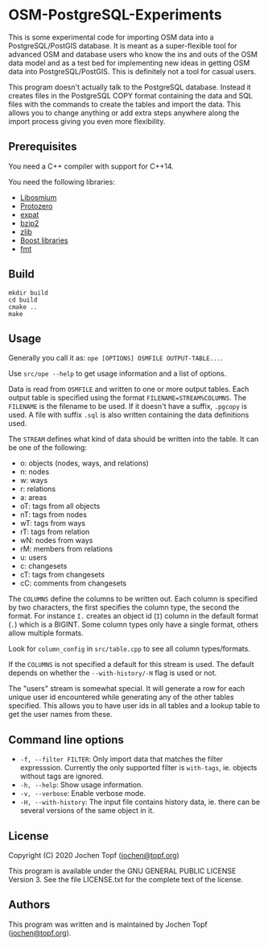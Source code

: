 
# OSM-PostgreSQL-Experiments

This is some experimental code for importing OSM data into a PostgreSQL/PostGIS
database. It is meant as a super-flexible tool for advanced OSM and database
users who know the ins and outs of the OSM data model and as a test bed for
implementing new ideas in getting OSM data into PostgreSQL/PostGIS. This is
definitely not a tool for casual users.

This program doesn't actually talk to the PostgreSQL database. Instead it
creates files in the PostgreSQL COPY format containing the data and SQL files
with the commands to create the tables and import the data. This allows you to
change anything or add extra steps anywhere along the import process giving you
even more flexibility.

## Prerequisites

You need a C++ compiler with support for C++14.

You need the following libraries:

* [Libosmium](https://osmcode.org/libosmium/)
* [Protozero](https://github.com/mapbox/protzero/)
* [expat](https://libexpat.github.io/)
* [bzip2](http://www.bzip.org/)
* [zlib](https://www.zlib.net/)
* [Boost libraries](https://www.boost.org/)
* [fmt](https://github.com/fmtlib/fmt)


## Build

```
mkdir build
cd build
cmake ..
make
```

## Usage

Generally you call it as: `ope [OPTIONS] OSMFILE OUTPUT-TABLE...`.

Use `src/ope --help` to get usage information and a list of options.

Data is read from `OSMFILE` and written to one or more output tables. Each
output table is specified using the format `FILENAME=STREAM%COLUMNS`. The
`FILENAME` is the filename to be used. If it doesn't have a suffix, `.pgcopy`
is used. A file with suffix `.sql` is also written containing the data
definitions used.

The `STREAM` defines what kind of data should be written into the table. It can
be one of the following:

* o: objects (nodes, ways, and relations)
* n: nodes
* w: ways
* r: relations
* a: areas
* oT: tags from all objects
* nT: tags from nodes
* wT: tags from ways
* rT: tags from relation
* wN: nodes from ways
* rM: members from relations
* u: users
* c: changesets
* cT: tags from changesets
* cC: comments from changesets

The `COLUMNS` define the columns to be written out. Each column is specified
by two characters, the first specifies the column type, the second the format.
For instance `I.` creates an object id (`I`) column in the default format (`.`)
which is a BIGINT. Some column types only have a single format, others allow
multiple formats.

Look for `column_config` in `src/table.cpp` to see all column types/formats.

If the `COLUMNS` is not specified a default for this stream is used. The
default depends on whether the `--with-history/-H` flag is used or not.

The "users" stream is somewhat special. It will generate a row for each unique
user id encountered while generating any of the other tables specified. This
allows you to have user ids in all tables and a lookup table to get the user
names from these.

## Command line options

* `-f, --filter FILTER`: Only import data that matches the filter expresssion.
  Currently the only supported filter is `with-tags`, ie. objects without
  tags are ignored.
* `-h, --help`: Show usage information.
* `-v, --verbose`: Enable verbose mode.
* `-H, --with-history`: The input file contains history data, ie. there can
  be several versions of the same object in it.

## License

Copyright (C) 2020  Jochen Topf (jochen@topf.org)

This program is available under the GNU GENERAL PUBLIC LICENSE Version 3.
See the file LICENSE.txt for the complete text of the license.


## Authors

This program was written and is maintained by Jochen Topf (jochen@topf.org).


